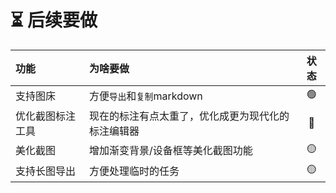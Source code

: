 # ⏳ 后续要做

| 功能             | 为啥要做                                           | 状态 |
| :--------------- | :------------------------------------------------- | :--: |
| 支持图床         | 方便`导出`和`复制`markdown                         |  🟢   |
| 优化截图标注工具 | 现在的标注有点太重了，优化成更为现代化的标注编辑器 |  🔴   |
| 美化截图         | 增加渐变背景/设备框等美化截图功能                  |  🟡   |
| 支持长图导出     | 方便处理临时的任务                                 |  🟡   |